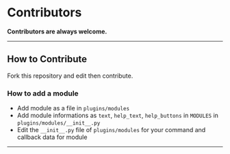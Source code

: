# Contributors

**Contributors are always welcome.**

---

## How to Contribute

Fork this repository and edit then contribute.

### How to add a module 

- Add module as a file in `plugins/modules`
- Add module informations as `text`, `help_text`, `help_buttons` in `MODULES` in `plugins/modules/__init__.py`
- Edit the `__init__.py` file of `plugins/modules` for your command and callback data for module

---
